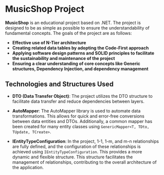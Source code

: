 # MusicShop Project

**MusicShop** is an educational project based on .NET. The project is designed to be as simple as possible to ensure the understandability of fundamental concepts. The goals of the project are as follows:

- **Effective use of N-Tier architecture**
- **Creating related data tables by adopting the Code-First approach**
- **Applying software design patterns and SOLID principles to facilitate the sustainability and maintenance of the project**
- **Ensuring a clear understanding of core concepts like Generic structures, Dependency Injection, and dependency management**

## Technologies and Structures Used

- **DTO (Data Transfer Object)**: The project utilizes the DTO structure to facilitate data transfer and reduce dependencies between layers.

- **AutoMapper**: The AutoMapper library is used to automate data transformations. This allows for quick and error-free conversions between data entities and DTOs. Additionally, a common mapper has been created for many entity classes using `GenericMapper<T, TDto, TUpdate, TCreate>`.

- **IEntityTypeConfiguration**: In the project, 1-1, 1-m, and m-n relationships are fully defined, and the configuration of these relationships is achieved using `IEntityTypeConfiguration`. This provides a more dynamic and flexible structure. This structure facilitates the management of relationships, contributing to the overall architecture of the application.
